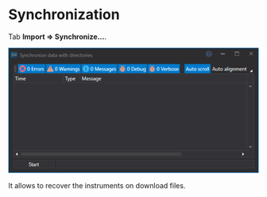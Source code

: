# Synchronization

Tab **Import \=\> Synchronize...**.

![hydra sync](../../../images/hydra_sync.png)

It allows to recover the instruments on download files.
